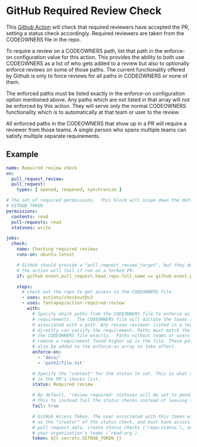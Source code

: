 # GitHub Required Review Check

This [Github Action](https://github.com/features/actions) will check that
required reviewers have accepted the PR, setting a status check accordingly. Required reviewers are taken from the CODEOWNERS file in the repo.

To require a review on a CODEOWNERS path, list that path in the enforce-on
configuration value for this action.  This provides the ability to both use
CODEOWNERS as a list of who gets added to a review but also to optionally
enforce reviews on some of those paths.  The current functionality offered by
Github is only to force reviews for all paths in CODEOWNERS or none of them.

The enforced paths must be listed exactly in the enforce-on configuration option
mentioned above.  Any paths which are not listed in that array will not be
enforced by this action.  They will serve only the normal CODEOWNERS
functionality which is to automatically at that team or user to the review.

All enforced paths in the CODEOWNERS that show up in a PR will require a reviewer from those teams.  A single person who spans multiple teams can satisfy multiple separate requirements.

## Example

```yaml
name: Required review check
on:
  pull_request_review:
  pull_request:
    types: [ opened, reopened, synchronize ]

# The set of required permissions.  This block will scope down the default
# GITHUB_TOKEN
permissions:
  contents: read
  pull-requests: read
  statuses: write

jobs:
  check:
    name: Checking required reviews
    runs-on: ubuntu-latest

    # GitHub should provide a "pull_request_review_target", but they don't and
    # the action will fail if run on a forked PR.
    if: github.event.pull_request.head.repo.full_name == github.event.pull_request.base.repo.full_name

    steps:
      # check out the repo to get access to the CODEOWNERS file
      - uses: actions/checkout@v3
      - uses: fantapop/action-required-review
        with:
          # Specify which paths from the CODEOWNERS file to enforce as review
          # requirements.  The CODEOWNERS file will dictate the teams and users
          # associated with a path. Any review reviewer listed in a team or
          # directly can satisfy the requirement. Paths must match the path in
          # the CODEOWNERS file exactly.  Paths without teams or users listed
          # remove a requirement found higher up in the file. These paths must
          # also be added to the enforce-on array to take affect.
          enforce-on:
            - 'docs/'
            - 'path2/file.txt'

          # Specify the "context" for the status to set. This is what shows up
          # in the PR's checks list.
          status: Required review

          # By default, 'review required' statuses will be set to pending. Set
          # this to instead fail the status checks instead of leaving them pending.
          fail: true

          # GitHub Access Token. The user associated with this token will show up
          # as the "creator" of the status check, and must have access to read
          # pull request data, create status checks (`repo:status`), and to read
          # your organization's teams (`read:org`).
          token: ${{ secrets.GITHUB_TOKEN }}
```
